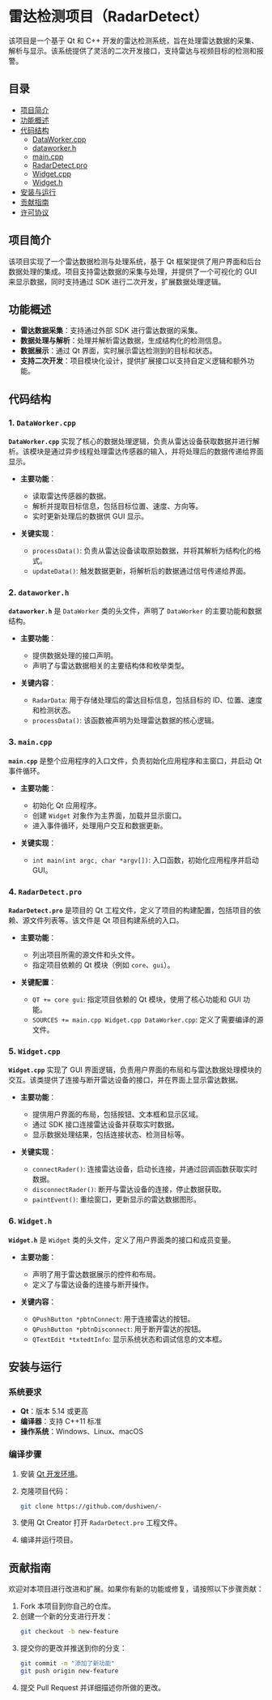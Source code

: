 
# 雷达检测项目（RadarDetect）

该项目是一个基于 Qt 和 C++ 开发的雷达检测系统，旨在处理雷达数据的采集、解析与显示。该系统提供了灵活的二次开发接口，支持雷达与视频目标的检测和报警。

## 目录

- [项目简介](#项目简介)
- [功能概述](#功能概述)
- [代码结构](#代码结构)
  - [DataWorker.cpp](#dataworker.cpp)
  - [dataworker.h](#dataworker.h)
  - [main.cpp](#main.cpp)
  - [RadarDetect.pro](#radardetect.pro)
  - [Widget.cpp](#widget.cpp)
  - [Widget.h](#widget.h)
- [安装与运行](#安装与运行)
- [贡献指南](#贡献指南)
- [许可协议](#许可协议)

## 项目简介

该项目实现了一个雷达数据检测与处理系统，基于 Qt 框架提供了用户界面和后台数据处理的集成。项目支持雷达数据的采集与处理，并提供了一个可视化的 GUI 来显示数据，同时支持通过 SDK 进行二次开发，扩展数据处理逻辑。

## 功能概述

- **雷达数据采集**：支持通过外部 SDK 进行雷达数据的采集。
- **数据处理与解析**：处理并解析雷达数据，生成结构化的检测信息。
- **数据展示**：通过 Qt 界面，实时展示雷达检测到的目标和状态。
- **支持二次开发**：项目模块化设计，提供扩展接口以支持自定义逻辑和额外功能。

## 代码结构

### 1. `DataWorker.cpp`

**`DataWorker.cpp`** 实现了核心的数据处理逻辑，负责从雷达设备获取数据并进行解析。该模块是通过异步线程处理雷达传感器的输入，并将处理后的数据传递给界面显示。

- **主要功能**：
  - 读取雷达传感器的数据。
  - 解析并提取目标信息，包括目标位置、速度、方向等。
  - 实时更新处理后的数据供 GUI 显示。

- **关键实现**：
  - `processData()`: 负责从雷达设备读取原始数据，并将其解析为结构化的格式。
  - `updateData()`: 触发数据更新，将解析后的数据通过信号传递给界面。

### 2. `dataworker.h`

**`dataworker.h`** 是 `DataWorker` 类的头文件，声明了 `DataWorker` 的主要功能和数据结构。

- **主要功能**：
  - 提供数据处理的接口声明。
  - 声明了与雷达数据相关的主要结构体和枚举类型。

- **关键内容**：
  - `RadarData`: 用于存储处理后的雷达目标信息，包括目标的 ID、位置、速度和检测状态。
  - `processData()`: 该函数被声明为处理雷达数据的核心逻辑。

### 3. `main.cpp`

**`main.cpp`** 是整个应用程序的入口文件，负责初始化应用程序和主窗口，并启动 Qt 事件循环。

- **主要功能**：
  - 初始化 Qt 应用程序。
  - 创建 `Widget` 对象作为主界面，加载并显示窗口。
  - 进入事件循环，处理用户交互和数据更新。

- **关键实现**：
  - `int main(int argc, char *argv[])`: 入口函数，初始化应用程序并启动 GUI。

### 4. `RadarDetect.pro`

**`RadarDetect.pro`** 是项目的 Qt 工程文件，定义了项目的构建配置，包括项目的依赖、源文件列表等。该文件是 Qt 项目构建系统的入口。

- **主要功能**：
  - 列出项目所需的源文件和头文件。
  - 指定项目依赖的 Qt 模块（例如 `core`、`gui`）。

- **关键配置**：
  - `QT += core gui`: 指定项目依赖的 Qt 模块，使用了核心功能和 GUI 功能。
  - `SOURCES += main.cpp Widget.cpp DataWorker.cpp`: 定义了需要编译的源文件。

### 5. `Widget.cpp`

**`Widget.cpp`** 实现了 GUI 界面逻辑，负责用户界面的布局和与雷达数据处理模块的交互。该类提供了连接与断开雷达设备的接口，并在界面上显示雷达数据。

- **主要功能**：
  - 提供用户界面的布局，包括按钮、文本框和显示区域。
  - 通过 SDK 接口连接雷达设备并获取实时数据。
  - 显示数据处理结果，包括连接状态、检测目标等。

- **关键实现**：
  - `connectRader()`: 连接雷达设备，启动长连接，并通过回调函数获取实时数据。
  - `disconnectRader()`: 断开与雷达设备的连接，停止数据获取。
  - `paintEvent()`: 重绘窗口，更新显示的雷达数据图形。

### 6. `Widget.h`

**`Widget.h`** 是 `Widget` 类的头文件，定义了用户界面类的接口和成员变量。

- **主要功能**：
  - 声明了用于雷达数据展示的控件和布局。
  - 定义了与雷达设备的连接与断开操作。

- **关键内容**：
  - `QPushButton *pbtnConnect`: 用于连接雷达的按钮。
  - `QPushButton *pbtnDisconnect`: 用于断开雷达的按钮。
  - `QTextEdit *txtedtInfo`: 显示系统状态和调试信息的文本框。

## 安装与运行

### 系统要求

- **Qt**：版本 5.14 或更高
- **编译器**：支持 C++11 标准
- **操作系统**：Windows、Linux、macOS

### 编译步骤

1. 安装 [Qt 开发环境](https://www.qt.io/download)。
2. 克隆项目代码：

   ```bash
   git clone https://github.com/dushiwen/-
   ```

3. 使用 Qt Creator 打开 `RadarDetect.pro` 工程文件。
4. 编译并运行项目。

## 贡献指南

欢迎对本项目进行改进和扩展。如果你有新的功能或修复，请按照以下步骤贡献：

1. Fork 本项目到你自己的仓库。
2. 创建一个新的分支进行开发：
   ```bash
   git checkout -b new-feature
   ```
3. 提交你的更改并推送到你的分支：
   ```bash
   git commit -m "添加了新功能"
   git push origin new-feature
   ```
4. 提交 Pull Request 并详细描述你所做的更改。

